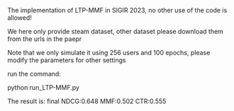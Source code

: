 The implementation of LTP-MMF in SIGIR 2023, no other use of the code is allowed!

We here only provide steam dataset, other dataset please download them from the urls in the paepr

Note that we only simulate it using 256 users and 100 epochs, please modify the parameters for other settings

run the command:

python run_LTP-MMF.py

The result is: final NDCG:0.648 MMF:0.502 CTR:0.555